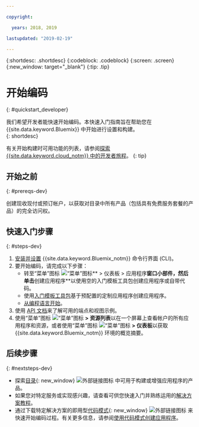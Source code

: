 ```yaml
---

copyright:

  years: 2018, 2019

lastupdated: "2019-02-19"

---
```


{:shortdesc: .shortdesc}
{:codeblock: .codeblock}
{:screen: .screen}
{:new_window: target="_blank"}
{:tip: .tip}

# 开始编码 
{: #quickstart_developer}

我们希望开发者能快速开始编码。本快速入门指南旨在帮助您在 {{site.data.keyword.Bluemix}} 中开始进行设置和构建。  
{: shortdesc}

有关开始构建时可用功能的列表，请参阅[探索 {{site.data.keyword.cloud_notm}} 中的开发者旅程](/docs/overview?topic=overview-dev-journey)。
{: tip}

## 开始之前
{: #prereqs-dev}

创建现收现付或预订帐户，以获取对目录中所有产品（包括具有免费服务套餐的产品）的完全访问权。 

## 快速入门步骤
{: #steps-dev}
 
1. [安装并设置](/docs/home/tools) {{site.data.keyword.Bluemix_notm}} 命令行界面 (CLI)。 
2. 要开始编码，请完成以下步骤：
    * 转至“菜单”图标 ![“菜单”图标](../icons/icon_hamburger.svg)** > 仪表板 > 应用程序**窗口小部件，然后单击**创建应用程序**以使用空的入门模板工具包创建应用程序或自带代码。
    * 使用[入门模板工具包](/docs/apps/tutorials?topic=creating-apps-tutorial-starterkit)基于预配置的定制应用程序创建应用程序。 
    * [从编程语言开始](/docs/home/build)。 
3. 使用 [API 文档](https://{DomainName}/apidocs)来了解可用的端点和视图示例。
4. 使用“菜单”图标 ![“菜单”图标](../icons/icon_hamburger.svg) **> 资源列表**以在一个屏幕上查看帐户的所有应用程序和资源，或者使用“菜单”图标 ![“菜单”图标](../icons/icon_hamburger.svg) **> 仪表板**以获取 {{site.data.keyword.Bluemix_notm}} 环境的概览摘要。

## 后续步骤
{: #nextsteps-dev}

* 探索[目录](https://{DomainName}/catalog){: new_window} ![外部链接图标](../icons/launch-glyph.svg) 中可用于构建或增强应用程序的产品。
* 如果您对特定服务或实现感兴趣，请查看可供您快速入门并熟练运用的[解决方案教程](/docs/tutorials?topic=solution-tutorials-tutorials)。
* 通过下载特定解决方案的即用型[代码模式](https://developer.ibm.com/patterns/){: new_window} ![外部链接图标](../icons/launch-glyph.svg "外部链接图标") 来快速开始编码过程。有关更多信息，请参阅[使用代码模式创建应用程序](/docs/apps/tutorials?topic=creating-apps-tutorial-codepattern)。




